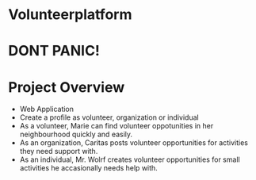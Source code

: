 # Volunteerplatform

# DONT PANIC!

# Project Overview
- Web Application
- Create a profile as volunteer, organization or individual
- As a volunteer, Marie can find volunteer oppotunities in her neighbourhood quickly and easily.
- As an organization, Caritas posts volunteer opportunities for activities they need support with.
- As an individual, Mr. Wolrf creates volunteer opportunities for small activities he accasionally needs help with.